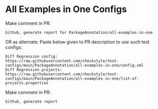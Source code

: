 # All Examples in One Configs
Make comment in PR:
```
Github, generate report for PackageAnnotation/all-examples-in-one
```
OR as alternate:
Paste below given to PR description to use such test configs:
```
Diff Regression config: https://raw.githubusercontent.com/checkstyle/test-configs/main/PackageAnnotation/all-examples-in-one/config.xml
Diff Regression projects: https://raw.githubusercontent.com/checkstyle/test-configs/main/PackageAnnotation/all-examples-in-one/list-of-projects.properties
```
Make comment in PR:
```
Github, generate report
```
